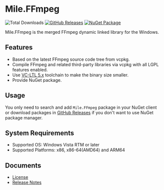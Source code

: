 ﻿# Mile.FFmpeg

![Total Downloads](https://img.shields.io/github/downloads/ProjectMile/Mile.FFmpeg/total)
[![GitHub Releases](https://img.shields.io/github/v/release/ProjectMile/Mile.FFmpeg?include_prereleases)](https://github.com/ProjectMile/Mile.FFmpeg/releases)
[![NuGet Package](https://img.shields.io/nuget/vpre/Mile.FFmpeg)](https://www.nuget.org/packages/Mile.FFmpeg)

Mile.FFmpeg is the merged FFmpeg dynamic linked library for the Windows.

## Features

- Based on the latest FFmpeg source code tree from vcpkg.
- Compile FFmpeg and related third-party libraries via vcpkg with all LGPL
  features enabled.
- Use [VC-LTL 5.x](https://github.com/Chuyu-Team/VC-LTL5) toolchain to make the
  binary size smaller.
- Provide NuGet package.

## Usage

You only need to search and add `Mile.FFmpeg` package in your NuGet client or 
download packages in 
[GitHub Releases](https://github.com/ProjectMile/Mile.FFmpeg/releases) if you
don't want to use NuGet package manager.

## System Requirements

- Supported OS: Windows Vista RTM or later
- Supported Platforms: x86, x86-64(AMD64) and ARM64

## Documents

- [License](https://github.com/ProjectMile/Mile.FFmpeg/blob/main/License.md)
- [Release Notes](https://github.com/ProjectMile/Mile.FFmpeg/blob/main/ReleaseNotes.md)
